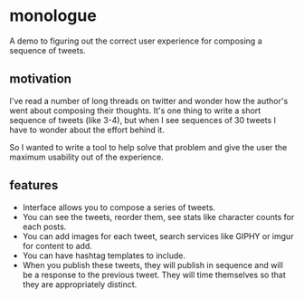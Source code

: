 # monologue

A demo to figuring out the correct user experience for composing a sequence of tweets.

## motivation

I've read a number of long threads on twitter and wonder how the author's went about composing their thoughts. It's one thing to write a short sequence of tweets (like 3-4), but when I see sequences of 30 tweets I have to wonder about the effort behind it.

So I wanted to write a tool to help solve that problem and give the user the maximum usability out of the experience.

## features

* Interface allows you to compose a series of tweets.
* You can see the tweets, reorder them, see stats like character counts for each posts.
* You can add images for each tweet, search services like GIPHY or imgur for content to add. 
* You can have hashtag templates to include. 
* When you publish these tweets, they will publish in sequence and will be a response to the previous tweet. They will time themselves so that they are appropriately distinct.  
